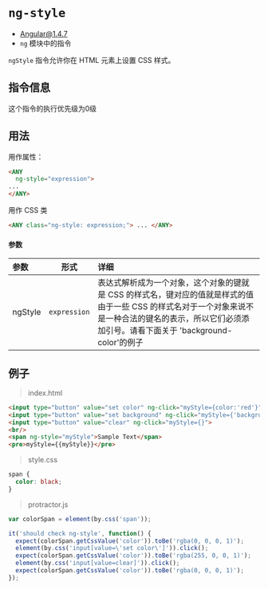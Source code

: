 # `ng-style`
- Angular@1.4.7
- `ng` 模块中的指令

`ngStyle` 指令允许你在 HTML 元素上设置 CSS 样式。

## 指令信息

这个指令的执行优先级为0级

## 用法

用作属性：

``` html
<ANY
  ng-style="expression">
...
</ANY>
```

用作 CSS 类
``` html
<ANY class="ng-style: expression;"> ... </ANY>
```


#### 参数

| 参数 | 形式 | 详细 |
|:----|:---:|:----|
|ngStyle|`expression`|表达式解析成为一个对象，这个对象的键就是 CSS 的样式名，键对应的值就是样式的值<br>由于一些 CSS 的样式名对于一个对象来说不是一种合法的键名的表示，所以它们必须添加引号。请看下面关于 'background-color'的例子|

## 例子

> index.html

``` html
<input type="button" value="set color" ng-click="myStyle={color:'red'}">
<input type="button" value="set background" ng-click="myStyle={'background-color':'blue'}">
<input type="button" value="clear" ng-click="myStyle={}">
<br/>
<span ng-style="myStyle">Sample Text</span>
<pre>myStyle={{myStyle}}</pre>
```

> style.css

``` css
span {
  color: black;
}
```

> protractor.js

``` javascript
var colorSpan = element(by.css('span'));

it('should check ng-style', function() {
  expect(colorSpan.getCssValue('color')).toBe('rgba(0, 0, 0, 1)');
  element(by.css('input[value=\'set color\']')).click();
  expect(colorSpan.getCssValue('color')).toBe('rgba(255, 0, 0, 1)');
  element(by.css('input[value=clear]')).click();
  expect(colorSpan.getCssValue('color')).toBe('rgba(0, 0, 0, 1)');
});
```

